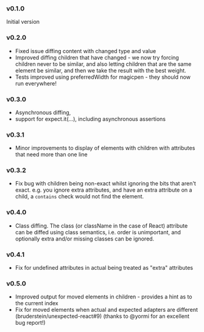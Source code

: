 
### v0.1.0

Initial version

### v0.2.0
* Fixed issue diffing content with changed type and value
* Improved diffing children that have changed - we now try forcing children never to be similar, and also 
letting children that are the same element be similar, and then we take the result with the best weight.
* Tests improved using preferredWidth for magicpen - they should now run everywhere!

### v0.3.0
* Asynchronous diffing,
* support for expect.it(...), including asynchronous assertions

### v0.3.1
* Minor improvements to display of elements with children with attributes that need more than one line

### v0.3.2
*  Fix bug with children being non-exact whilst ignoring the bits that aren't exact. e.g. you ignore extra attributes,
and have an extra attribute on a child, a `contains` check would not find the element.

### v0.4.0
* Class diffing.  The class (or className in the case of React) attribute can be diffed using class semantics, i.e. 
order is unimportant, and optionally extra and/or missing classes can be ignored.

### v0.4.1
* Fix for undefined attributes in actual being treated as "extra" attributes

### v0.5.0
* Improved output for moved elements in children - provides a hint as to the current index
* Fix for moved elements when actual and expected adapters are different (bruderstein/unexpected-react#9) 
(thanks to @yormi for an excellent bug report!)


